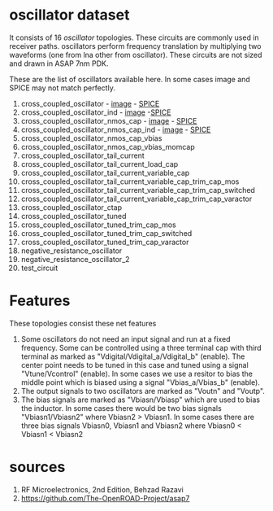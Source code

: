 # oscillator dataset
It consists of 16 *oscillator* topologies. These circuits are commonly used in receiver paths. oscillators perform frequency translation by multiplying two waveforms (one from lna other from oscillator). These circuits are not sized and drawn in ASAP 7nm PDK.

These are the list of oscillators available here. In some cases image and SPICE may not match perfectly.

1. cross_coupled_oscillator - [image](../../../images/oscillator/os1.png) - [SPICE](./cross_coupled_oscillator.sp)
2. cross_coupled_oscillator_ind - [image](../../../images/oscillator/os2.png) -[SPICE](./cross_coupled_oscillator_ind.sp)
3. cross_coupled_oscillator_nmos_cap - [image](../../../images/oscillator/os3.png) - [SPICE](./Simple_cros_coupled_oscillator_nmos_cap.sp)
4. cross_coupled_oscillator_nmos_cap_ind - [image](../../../images/oscillator/os4.png) - [SPICE](./cross_coupled_oscillator_nmos_cap_ind.sp)
5. cross_coupled_oscillator_nmos_cap_vbias
6. cross_coupled_oscillator_nmos_cap_vbias_momcap
7. cross_coupled_oscillator_tail_current
8. cross_coupled_oscillator_tail_current_load_cap
9. cross_coupled_oscillator_tail_current_variable_cap
10. cross_coupled_oscillator_tail_current_variable_cap_trim_cap_mos
11. cross_coupled_oscillator_tail_current_variable_cap_trim_cap_switched
12. cross_coupled_oscillator_tail_current_variable_cap_trim_cap_varactor
13. cross_coupled_oscillator_ctap
14. cross_coupled_oscillator_tuned
15. cross_coupled_oscillator_tuned_trim_cap_mos
16. cross_coupled_oscillator_tuned_trim_cap_switched
17. cross_coupled_oscillator_tuned_trim_cap_varactor
18. negative_resistance_oscillator
19. negative_resistance_oscillator_2
20. test_circuit


# Features
These topologies consist these net features
1. Some oscillators do not need an input signal and run at a fixed frequency. Some can be controlled using a three terminal cap with third terminal as marked as "Vdigital/Vdigital_a/Vdigital_b" (enable). The center point needs to be tuned in this case and tuned using a signal "Vtune/Vcontrol" (enable). In some cases we use a resitor to bias the middle point which is biased using a signal "Vbias_a/Vbias_b" (enable).
2. The output signals to two oscillators are marked as "Voutn" and "Voutp".
3. The bias signals are marked as "Vbiasn/Vbiasp" which are used to bias the inductor. In some cases there would be two bias signals "Vbiasn1/Vbiasn2" where Vbiasn2 > Vbiasn1. In some cases there are three bias signals Vbiasn0, Vbiasn1 and Vbiasn2 where Vbiasn0 < Vbiasn1 < Vbiasn2


# sources
1. RF Microelectronics, 2nd Edition, Behzad Razavi
2. https://github.com/The-OpenROAD-Project/asap7

